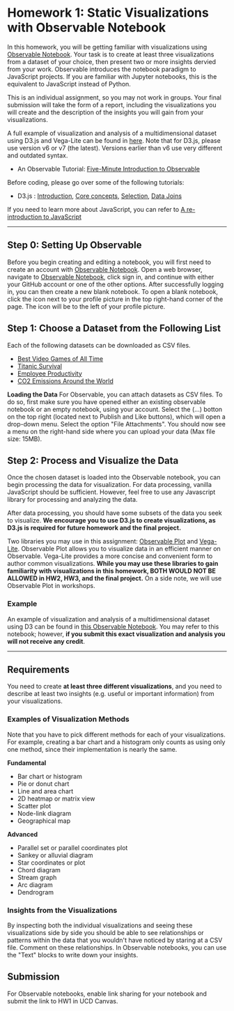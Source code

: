 # Homework 1: Static Visualizations with Observable Notebook
In this homework, you will be getting familiar with visualizations using [Observable Notebook](https://observablehq.com/). 
Your task is to create at least three visualizations from a dataset of your choice, then present two or more insights dervied from your work.
Observable introduces the notebook paradigm to JavaScript projects. If you are familiar with Jupyter notebooks, this is the equivalent to JavaScript instead of Python. 

This is an individual assignment, so you may not work in groups. Your final submission will take the form of a report, including the visualizations you will create and the description of the insights you will gain from your visualizations.

A full example of visualization and analysis of a multidimensional dataset using D3.js and Vega-Lite can be found in [here](https://observablehq.com/d/2600cf5224a01f25). Note that for D3.js, please use version v6 or v7 (the latest). Versions earlier than v6 use very different and outdated syntax.

* An Observable Tutorial:  [Five-Minute Introduction to Observable](https://observablehq.com/@observablehq/five-minute-introduction) 

Before coding, please go over some of the following tutorials:

* D3.js : [Introduction](https://d3js.org/#introduction), [Core concepts](https://d3-graph-gallery.com/intro_d3js.html), [Selection](https://www.d3indepth.com/selections/), [Data Joins](https://www.d3indepth.com/datajoins/)

If you need to learn more about JavaScript, you can refer to [A re-introduction to JavaScript](https://developer.mozilla.org/en-US/docs/Web/JavaScript/A_re-introduction_to_JavaScript)

---

## Step 0: Setting Up Observable
Before you begin creating and editing a notebook, you will first need to create an account with [Observable Notebook](https://observablehq.com/). Open a web browser, navigate to [Observable Notebook](https://observablehq.com/), click sign in, and continue with either your GitHub account or one of the other options. After successfully logging in, you can then create a new blank notebook. To open a blank notebook, click the icon next to your profile picture in the top right-hand corner of the page. The icon will be to the left of your profile picture.

## Step 1: Choose a Dataset from the Following List
Each of the following datasets can be downloaded as CSV files.

* [Best Video Games of All Time](https://www.kaggle.com/datasets/faisaljanjua0555/best-video-games-of-all-time)
* [Titanic Survival](https://www.kaggle.com/datasets/brendan45774/test-file)
* [Employee Productivity](https://archive.ics.uci.edu/dataset/597/productivity+prediction+of+garment+employees)
* [CO2 Emissions Around the World](https://www.kaggle.com/datasets/koustavghosh149/co2-emission-around-the-world)


**Loading the Data**
For Observable, you can attach datasets as CSV files. To do so, first make sure you have opened either an existing observable notebook or an empty notebook, using your account. Select the (...) botton on the top right (located next to Publish and Like buttons), which will open a drop-down menu. Select the option "File Attachments". You should now see a menu on the right-hand side where you can upload your data (Max file size: 15MB).

## Step 2: Process and Visualize the Data
Once the chosen dataset is loaded into the Observable notebook, you can begin processing the data for visualization. For data processing, vanilla JavaScript should be sufficient. However, feel free to use any Javascript library for processing and analyzing the data. 

After data processing, you should have some subsets of the data you seek to visualize. **We encourage you to use D3.js to create visualizations, as D3.js is required for future homework and the final project.**

Two libraries you may use in this assignment: [Observable Plot](https://observablehq.com/@observablehq/plot-gallery) and [Vega-Lite](https://vega.github.io/vega-lite/).
Observable Plot allows you to visualize data in an efficient manner on Observable.
Vega-Lite provides a more concise and convenient form to author common visualizations. 
**While you may use these libraries to gain familiarity with visualizations in this homework, BOTH WOULD NOT BE ALLOWED in HW2, HW3, and the final project.**
On a side note, we will use Observable Plot in workshops.

### Example
An example of visualization and analysis of a multidimensional dataset using D3 can be found in [this Observable Notebook](https://observablehq.com/d/2600cf5224a01f25). You may refer to this notebook; however, **if you submit this exact visualization and analysis you will not receive any credit**.

---

## Requirements
You need to create **at least three different visualizations**, and you need to describe at least two insights (e.g. useful or important information) from your visualizations. 

### Examples of Visualization Methods

Note that you have to pick different methods for each of your visualizations. For example, creating a bar chart and a histogram only counts as using only one method, since their implementation is nearly the same.

**Fundamental**
* Bar chart or histogram
* Pie or donut chart
* Line and area chart
* 2D heatmap or matrix view
* Scatter plot
* Node-link diagram
* Geographical map

**Advanced**
* Parallel set or parallel coordinates plot
* Sankey or alluvial diagram
* Star coordinates or plot
* Chord diagram
* Stream graph
* Arc diagram
* Dendrogram

### Insights from the Visualizations

By inspecting both the individual visualizations and seeing these visualizations side by side you should be able to see relationships or patterns within the data that you wouldn't have noticed by staring at a CSV file. Comment on these relationships. In Observable notebooks, you can use the "Text" blocks to write down your insights.

## Submission
For Observable notebooks, enable link sharing for your notebook and submit the link to HW1 in UCD Canvas.